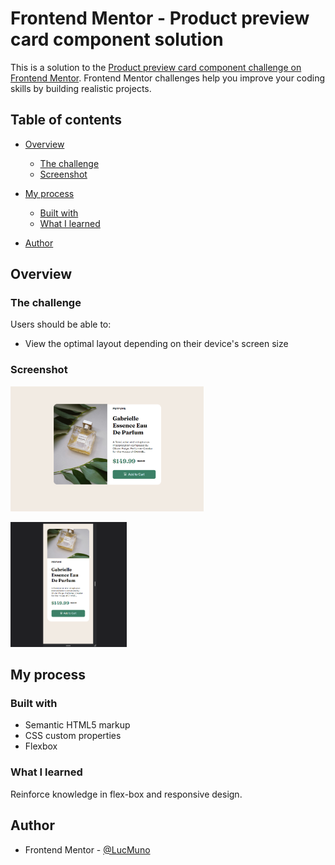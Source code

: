 # Frontend Mentor - Product preview card component solution

This is a solution to the [Product preview card component challenge on Frontend Mentor](https://www.frontendmentor.io/challenges/product-preview-card-component-GO7UmttRfa). Frontend Mentor challenges help you improve your coding skills by building realistic projects. 

## Table of contents

- [Overview](#overview)
  - [The challenge](#the-challenge)
  - [Screenshot](#screenshot)
 
- [My process](#my-process)
  - [Built with](#built-with)
  - [What I learned](#what-i-learned)
 
- [Author](#author)



## Overview

### The challenge

Users should be able to:

- View the optimal layout depending on their device's screen size

### Screenshot

<p align="left">
  <img height="200" src="./screenshot_desktop.png" />
</p>
<p align="left">
  <img height="200" src="./screenshot_mobile.png" />
</p>


## My process

### Built with

- Semantic HTML5 markup
- CSS custom properties
- Flexbox


### What I learned

Reinforce knowledge in flex-box and responsive design.


## Author

- Frontend Mentor - [@LucMuno](https://www.frontendmentor.io/profile/yourusername)




